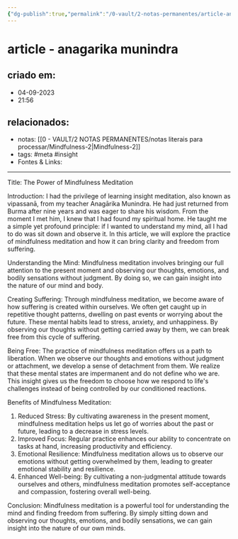 ```yaml
---
{"dg-publish":true,"permalink":"/0-vault/2-notas-permanentes/article-anagarika-munindra/","tags":["permanente","meta","insight"],"dgHomeLink":true,"dgShowLocalGraph":true,"dgShowFileTree":true,"dgEnableSearch":true,"noteIcon":""}
---
```


# article - anagarika munindra

## criado em: 
- 04-09-2023
- 21:56
## relacionados:
- notas: [[0 - VAULT/2 NOTAS PERMANENTES/notas literais para processar/Mindfulness-2\|Mindfulness-2]]
- tags: #meta #insight  
- Fontes & Links: 
---

Title: The Power of Mindfulness Meditation

Introduction:
I had the privilege of learning insight meditation, also known as vipassanā, from my teacher Anagārika Munindra. He had just returned from Burma after nine years and was eager to share his wisdom. From the moment I met him, I knew that I had found my spiritual home. He taught me a simple yet profound principle: if I wanted to understand my mind, all I had to do was sit down and observe it. In this article, we will explore the practice of mindfulness meditation and how it can bring clarity and freedom from suffering.

Understanding the Mind:
Mindfulness meditation involves bringing our full attention to the present moment and observing our thoughts, emotions, and bodily sensations without judgment. By doing so, we can gain insight into the nature of our mind and body.

Creating Suffering:
Through mindfulness meditation, we become aware of how suffering is created within ourselves. We often get caught up in repetitive thought patterns, dwelling on past events or worrying about the future. These mental habits lead to stress, anxiety, and unhappiness. By observing our thoughts without getting carried away by them, we can break free from this cycle of suffering.

Being Free:
The practice of mindfulness meditation offers us a path to liberation. When we observe our thoughts and emotions without judgment or attachment, we develop a sense of detachment from them. We realize that these mental states are impermanent and do not define who we are. This insight gives us the freedom to choose how we respond to life's challenges instead of being controlled by our conditioned reactions.

Benefits of Mindfulness Meditation:
1. Reduced Stress: By cultivating awareness in the present moment, mindfulness meditation helps us let go of worries about the past or future, leading to a decrease in stress levels.
2. Improved Focus: Regular practice enhances our ability to concentrate on tasks at hand, increasing productivity and efficiency.
3. Emotional Resilience: Mindfulness meditation allows us to observe our emotions without getting overwhelmed by them, leading to greater emotional stability and resilience.
4. Enhanced Well-being: By cultivating a non-judgmental attitude towards ourselves and others, mindfulness meditation promotes self-acceptance and compassion, fostering overall well-being.

Conclusion:
Mindfulness meditation is a powerful tool for understanding the mind and finding freedom from suffering. By simply sitting down and observing our thoughts, emotions, and bodily sensations, we can gain insight into the nature of our own minds.